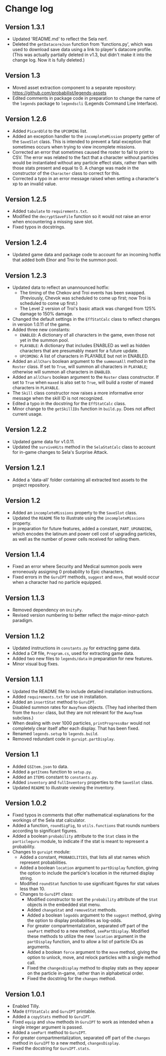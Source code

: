 # Change log

## Version 1.3.1

* Updated 'README.md' to reflect the Sela nerf.
* Deleted the `getDatacoreJson` function from 'functions.py', which was used to download save data using a link to player's datacore profile. (This was actually partially deleted in v1.3, but didn't make it into the change log. Now it is fully deleted.)

## Version 1.3

* Moved asset extraction component to a separate repository: https://github.com/probabilist/legends-assets
* Edited comments in package code in preparation to change the name of the `legends` package to `legendscli` (Legends Command Line Interface).

## Version 1.2.6

* Added `PicardOld` to the `UPCOMING` list.
* Added an exception handler to the `incompleteMission` property getter of the `SaveSlot` class. This is intended to prevent a fatal exception that sometimes occurs when trying to view incomplete missions.
* Corrected an error that sometimes caused the roster to fail to print to CSV. The error was related to the fact that a character without particles would be instantiated without any particle effect stats, rather than with those stats present and equal to 0. A change was made in the constructor of the `Character` class to correct for this.
* Corrected a typo in an error message raised when setting a character's xp to an invalid value.

## Version 1.2.5

* Added `tabulate` to `requirements.txt`.
* Modified the `decryptSaveFile` function so it would not raise an error when encountering a missing save slot.
* Fixed typos in docstrings.

## Version 1.2.4

* Updated game data and package code to account for an incoming hotfix that added both Elnor and Troi to the summon pool.

## Version 1.2.3

* Updated data to reflect an unannounced hotfix:
    - The timing of the Chekov and Troi events has been swapped. (Previously, Chevok was scheduled to come up first; now Troi is scheduled to come up first.)
    - The Level 2 version of Troi's basic attack was changed from 125% damage to 150% damage.
* Changed the default settings in the `EffStatCalc` class to reflect changes in version 1.0.11 of the game.
* Added three new constants:
    - `ENABLED`: A dictionary of all characters in the game, even those not yet in the summon pool.
    - `PLAYABLE`: A dictionary that includes ENABLED as well as hidden characters that are presumably meant for a future update.
    - `UPCOMING`: A list of characters in PLAYABLE but not in ENABLED.
* Added an `allChars` boolean argument to the `summonaAll` method in the `Roster` class. If set to `True`, will summon all characters in `PLAYABLE`; otherwise will summon all characters in `ENABLED`.
* Added an `allChars` boolean argument to the `Roster` class constructor. If set to `True` when `maxed` is also set to `True`, will build a roster of maxed characters in `PLAYABLE`.
* The `Skill` class constructor now raises a more informative error message when the skill ID is not recognized.
* Edited a typo in the docstring for the `EffStatCalc` class.
* Minor change to the `getSkillIDs` function in `build.py`. Does not affect current usage.

## Version 1.2.2

* Updated game data for v1.0.11.
* Updated the `surviveHits` method in the `SelaStatCalc` class to account for in-game changes to Sela's Surprise Attack.

## Version 1.2.1

* Added a 'data-all' folder containing all extracted text assets to the project repository.

## Version 1.2

* Added an `incompleteMissions` property to the `SaveSlot` class.
* Updated the `README` file to illustrate using the `incompleteMissions` property.
* In preparation for future features, added a constant, `PART_UPGRADING`, which encodes the latinum and power cell cost of upgrading particles, as well as the number of power cells received for selling them.

## Version 1.1.4

* Fixed an error where Security and Medical summon pools were erroneously assigning 0 probability to Epic characters.
* Fixed errors in the `GuruIPT` methods, `suggest` and `move`, that would occur when a character had no particle equipped.

## Version 1.1.3

* Removed dependency on `UnityPy`.
* Revised version numbering to better reflect the major-minor-patch paradigm.

## Version 1.1.2

* Updated instructions in `constants.py` for extracting game data.
* Added a C# file, `Program.cs`, used for extracting game data.
* Added two new files to `legends/data` in preparation for new features.
* Minor visual bug fixes.

## Version 1.1.1

* Updated the README file to include detailed installation instructions.
* Added `requirements.txt` for use in installation.
* Added an `insertStat` method to `GuruIPT`.
* Disabled summon rates for `AwayTeam` objects. (They had inherited them from the `Roster` class, but they are not relevant for the `AwayTeam` subclass.)
* When dealing with over 1000 particles, `printProgressBar` would not completely clear itself after each display. That has been fixed.
* Renamed `legends.setup` to `legends.build`.
* Removed redundant code in `guruipt.partDisplay`.

## Version 1.1

* Added `GSItem.json` to data.
* Added a `getItems` function to `setup.py`.
* Added an `ITEMS` constant to `constants.py`.
* Added `inventory` and `fullInventory` properties to the `SaveSlot` class.
* Updated `README` to illustrate viewing the inventory.

## Version 1.0.2

* Fixed typos in comments that offer mathematical explanations for the workings of the Sela stat calculator.
* Added a function, `roundSigFig`, to `utils.functions` that rounds numbers according to significant figures.
* Added a boolean `probability` attribute to the `Stat` class in the `particleguru` module, to indicate if the stat is meant to represent a probability.
* Changes to `guruipt` module:
    - Added a constant, `PROBABILITIES`, that lists all stat names which represent probabilities.
    - Added a boolean `location` argument to `partDisplay` function, giving the option to include the particle's location in the returned display string.
    - Modified `roundStat` function to use significant figures for stat values less than 10.
    - Changes to `GuruIPT` class:
        + Modified constructor to set the `probability` attribute of the `Stat` objects in the embedded stat menu.
        + Added `changeStat` and `removeStat` methods.
        + Added a boolean `logodds` argument to the `suggest` method, giving the option to display probabilities as log-odds.
        + For greater compartmentalization, separated off part of the `seePart` method to a new method, `seePartDisplay`. Modified these methods to utilize the new `location` argument in the `partDisplay` function, and to allow a list of particle IDs as arguments.
        + Added a boolean `force` argument to the `move` method, giving the option to unlock, move, and relock particles with a single method call.
        + Fixed the `changesDisplay` method to display stats as they appear on the particle in-game, rather than in alphabetical order.
        + Fixed the docstring for the `changes` method.

## Version 1.0.1

* Enabled Tilly.
* Made `EffStatCalc` and `GuruIPT` printable.
* Added a `copyStats` method to `GuruIPT`.
* Fixed `equip` and `show` methods in `GuruIPT` to work as intended when a single integer argument is passed.
* Added a `seePart` method to `GuruIPT`.
* For greater compartmentalization, separated off part of the `changes` method in `GuruIPT` to a new method, `changesDisplay`.
* Fixed the docstring for `GuruIPT.stats`.
